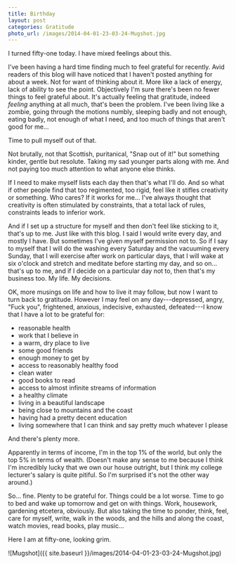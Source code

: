 ```yaml
---
title: Birthday
layout: post
categories: Gratitude
photo_url: /images/2014-04-01-23-03-24-Mugshot.jpg
---
```


I turned fifty-one today. I have mixed feelings about this.

I've been having a hard time finding much to feel grateful for recently.
Avid readers of this blog will have noticed that I haven't posted
anything for about a week. Not for want of thinking about it. More like
a lack of energy, lack of ability to see the point. Objectively I'm sure
there's been no fewer things to feel grateful about. It's actually
feeling that gratitude, indeed _feeling_ anything at all much, that's
been the problem. I've been living like a zombie, going through the
motions numbly, sleeping badly and not enough, eating badly, not enough
of what I need, and too much of things that aren't good for me...

Time to pull myself out of that.

Not brutally, not that Scottish, puritanical, "Snap out of it!" but
something kinder, gentle but resolute. Taking my sad younger parts along
with me. And not paying too much attention to what anyone else thinks.

If I need to make myself lists each day then that's what I'll do. And so
what if other people find that too regimented, too rigid, feel like it
stifles creativity or something. Who cares? If it works for me... I've
always thought that creativity is often stimulated by constraints, that
a total lack of rules, constraints leads to inferior work.

And if I set up a structure for myself and then don't feel like sticking
to it, that's up to me. Just like with this blog. I said I would write
every day, and mostly I have. But sometimes I've given myself permission
not to. So if I say to myself that I will do the washing every Saturday
and the vacuuming every Sunday, that I will exercise after work on
particular days, that I will wake at six o'clock and stretch and
meditate before starting my day, and so on... that's up to me, and if I
decide on a particular day not to, then that's my business too. My life.
My decisions.

OK, more musings on life and how to live it may follow, but now I want
to turn back to gratitude. However I may feel on any day---depressed,
angry, "Fuck you", frightened, anxious, indecisive, exhausted,
defeated---I know that I have a lot to be grateful for:

- reasonable health
- work that I believe in
- a warm, dry place to live
- some good friends
- enough money to get by
- access to reasonably healthy food
- clean water
- good books to read
- access to almost infinite streams of information
- a healthy climate
- living in a beautiful landscape
- being close to mountains and the coast
- having had a pretty decent education
- living somewhere that I can think and say pretty much whatever I please

And there's plenty more.

Apparently in terms of income, I'm in the top 1% of the world, but only
the top 5% in terms of wealth. (Doesn't make any sense to me because I
think I'm incredibly lucky that we own our house outright, but I think
my college lecturer's salary is quite pitiful. So I'm surprised it's not
the other way around.)

So... fine. Plenty to be grateful for. Things could be a lot worse. Time
to go to bed and wake up tomorrow and get on with things. Work,
housework, gardening etcetera, obviously. But also taking the time to
ponder, think, feel, care for myself, write, walk in the woods, and the
hills and along the coast, watch movies, read books, play music...

Here I am at fifty-one, looking grim.

![Mugshot]({{ site.baseurl }}/images/2014-04-01-23-03-24-Mugshot.jpg)
